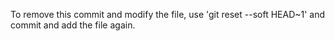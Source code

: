 To remove this commit and modify the file, use 'git reset --soft HEAD~1' and commit and add the file again.
